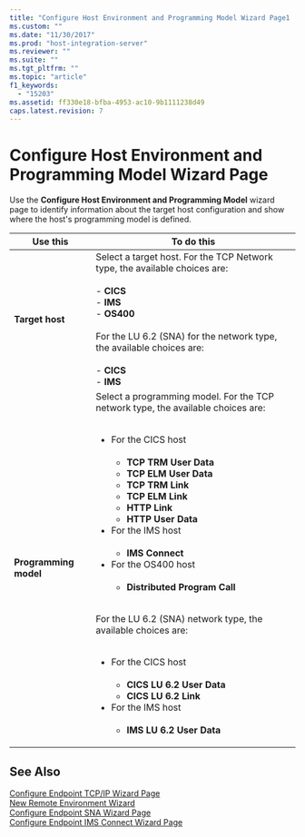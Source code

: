 ```yaml
---
title: "Configure Host Environment and Programming Model Wizard Page1 | Microsoft Docs"
ms.custom: ""
ms.date: "11/30/2017"
ms.prod: "host-integration-server"
ms.reviewer: ""
ms.suite: ""
ms.tgt_pltfrm: ""
ms.topic: "article"
f1_keywords: 
  - "15203"
ms.assetid: ff330e18-bfba-4953-ac10-9b1111238d49
caps.latest.revision: 7
---
```

# Configure Host Environment and Programming Model Wizard Page
Use the **Configure Host Environment and Programming Model** wizard page to identify information about the target host configuration and show where the host's programming model is defined.  
  
|Use this|To do this|  
|--------------|----------------|  
|**Target host**|Select a target host. For the TCP Network type, the available choices are:<br /><br /> -   **CICS**<br />-   **IMS**<br />-   **OS400**<br /><br /> For the LU 6.2 (SNA) for the network type, the available choices are:<br /><br /> -   **CICS**<br />-   **IMS**|  
|**Programming model**|Select a programming model. For the TCP network type, the available choices are:<br /><br /> <ul><li>For the CICS host<br /><br /> <ul><li>**TCP TRM User Data**</li><li>**TCP ELM User Data**</li><li>**TCP TRM Link**</li><li>**TCP ELM Link**</li><li>**HTTP Link**</li><li>**HTTP User Data**</li></ul></li><li>For the IMS host<br /><br /> <ul><li>**IMS Connect**</li></ul></li><li>For the OS400 host<br /><br /> <ul><li>**Distributed Program Call**</li></ul></li></ul><br /> For the LU 6.2 (SNA) network type, the available choices are:<br /><br /> <ul><li>For the CICS host<br /><br /> <ul><li>**CICS LU 6.2 User Data**</li><li>**CICS LU 6.2 Link**</li></ul></li><li>For the IMS host<br /><br /> <ul><li>**IMS LU 6.2 User Data**</li></ul></li></ul>|  
  
## See Also  
 [Configure Endpoint TCP/IP Wizard Page](../HIS2010/configure-endpoint-tcp-ip-wizard-page1.md)   
 [New Remote Environment Wizard](../HIS2010/new-remote-environment-wizard2.md)   
 [Configure Endpoint SNA Wizard Page](../HIS2010/configure-endpoint-sna-wizard-page1.md)   
 [Configure Endpoint IMS Connect Wizard Page](../HIS2010/configure-endpoint-ims-connect-wizard-page2.md)